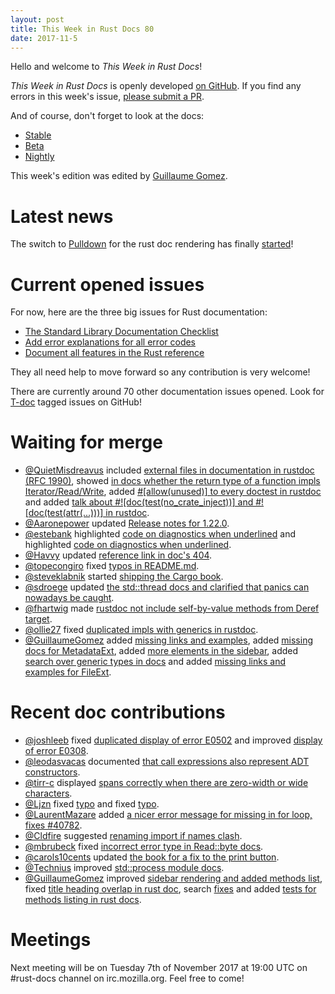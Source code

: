 ```yaml
---
layout: post
title: This Week in Rust Docs 80
date: 2017-11-5
---
```


Hello and welcome to *This Week in Rust Docs*!

*This Week in Rust Docs* is openly developed [on GitHub](https://github.com/GuillaumeGomez/this-week-in-rust-docs).
If you find any errors in this week's issue, [please submit a PR](https://github.com/GuillaumeGomez/this-week-in-rust-docs/pulls).

And of course, don't forget to look at the docs:

* [Stable](https://doc.rust-lang.org/)
* [Beta](https://doc.rust-lang.org/beta/)
* [Nightly](https://doc.rust-lang.org/nightly/)

This week's edition was edited by [Guillaume Gomez](https://github.com/GuillaumeGomez).

# Latest news

The switch to [Pulldown](https://github.com/google/pulldown-cmark) for the rust doc rendering has finally [started](https://github.com/rust-lang/rust/pull/41991)!

# Current opened issues

For now, here are the three big issues for Rust documentation:

* [The Standard Library Documentation Checklist](https://github.com/rust-lang/rust/issues/29329)
* [Add error explanations for all error codes](https://github.com/rust-lang/rust/issues/32777)
* [Document all features in the Rust reference](https://github.com/rust-lang-nursery/reference/issues/9)

They all need help to move forward so any contribution is very welcome!

There are currently around 70 other documentation issues opened. Look for [T-doc](https://github.com/rust-lang/rust/labels/T-doc) tagged issues on GitHub!

# Waiting for merge

* [@QuietMisdreavus](https://github.com/QuietMisdreavus) included [external files in documentation in rustdoc (RFC 1990)](https://github.com/rust-lang/rust/pull/44781), showed [in docs whether the return type of a function impls Iterator/Read/Write](https://github.com/rust-lang/rust/pull/45039), added [#[allow(unused)] to every doctest in rustdoc](https://github.com/rust-lang/rust/pull/45764) and added [talk about #![doc(test(no_crate_inject))] and #![doc(test(attr(...)))] in rustdoc](https://github.com/rust-lang/rust/pull/45767).
* [@Aaronepower](https://github.com/Aaronepower) updated [Release notes for 1.22.0](https://github.com/rust-lang/rust/pull/45454).
* [@estebank](https://github.com/estebank) highlighted [code on diagnostics when underlined](https://github.com/rust-lang/rust/pull/45776) and highlighted [code on diagnostics when underlined](https://github.com/rust-lang/rust/pull/45752).
* [@Havvy](https://github.com/Havvy) updated [reference link in doc's 404](https://github.com/rust-lang/rust/pull/45778).
* [@topecongiro](https://github.com/topecongiro) fixed [typos in README.md](https://github.com/rust-lang/rust/pull/45756).
* [@steveklabnik](https://github.com/steveklabnik) started [shipping the Cargo book](https://github.com/rust-lang/rust/pull/45692).
* [@sdroege](https://github.com/sdroege) updated [the std::thread docs and clarified that panics can nowadays be caught](https://github.com/rust-lang/rust/pull/45714).
* [@fhartwig](https://github.com/fhartwig) made [rustdoc not include self-by-value methods from Deref target](https://github.com/rust-lang/rust/pull/45645).
* [@ollie27](https://github.com/ollie27) fixed [duplicated impls with generics in rustdoc](https://github.com/rust-lang/rust/pull/45620).
* [@GuillaumeGomez](https://github.com/GuillaumeGomez) added [missing links and examples](https://github.com/rust-lang/rust/pull/45582), added [missing docs for MetadataExt](https://github.com/rust-lang/rust/pull/45470), added [more elements in the sidebar](https://github.com/rust-lang/rust/pull/45766), added [search over generic types in docs](https://github.com/rust-lang/rust/pull/45673) and added [missing links and examples for FileExt](https://github.com/rust-lang/rust/pull/45631).

# Recent doc contributions

* [@joshleeb](https://github.com/joshleeb) fixed [duplicated display of error E0502](https://github.com/rust-lang/rust/pull/45603) and improved [display of error E0308](https://github.com/rust-lang/rust/pull/45630).
* [@leodasvacas](https://github.com/leodasvacas) documented [that call expressions also represent ADT constructors](https://github.com/rust-lang/rust/pull/45579).
* [@tirr-c](https://github.com/tirr-c) displayed [spans correctly when there are zero-width or wide characters](https://github.com/rust-lang/rust/pull/45711).
* [@Ljzn](https://github.com/Ljzn) fixed [typo](https://github.com/rust-lang/rust/pull/45718) and fixed [typo](https://github.com/rust-lang/rust/pull/45681).
* [@LaurentMazare](https://github.com/LaurentMazare) added [a nicer error message for missing in for loop, fixes #40782](https://github.com/rust-lang/rust/pull/45639).
* [@Cldfire](https://github.com/Cldfire) suggested [renaming import if names clash](https://github.com/rust-lang/rust/pull/45660).
* [@mbrubeck](https://github.com/mbrubeck) fixed [incorrect error type in Read::byte docs](https://github.com/rust-lang/rust/pull/45664).
* [@carols10cents](https://github.com/carols10cents) updated [the book for a fix to the print button](https://github.com/rust-lang/rust/pull/45554).
* [@Technius](https://github.com/Technius) improved [std::process module docs](https://github.com/rust-lang/rust/pull/45295).
* [@GuillaumeGomez](https://github.com/GuillaumeGomez) improved [sidebar rendering and added methods list](https://github.com/rust-lang/rust/pull/45187), fixed [title heading overlap in rust doc](https://github.com/rust-lang/rust/pull/45450), search [fixes](https://github.com/rust-lang/rust/pull/45617) and added [tests for methods listing in rust docs](https://github.com/rust-lang/rust/pull/45746).

# Meetings

Next meeting will be on Tuesday 7th of November 2017 at 19:00 UTC on #rust-docs channel on irc.mozilla.org. Feel free to come!
